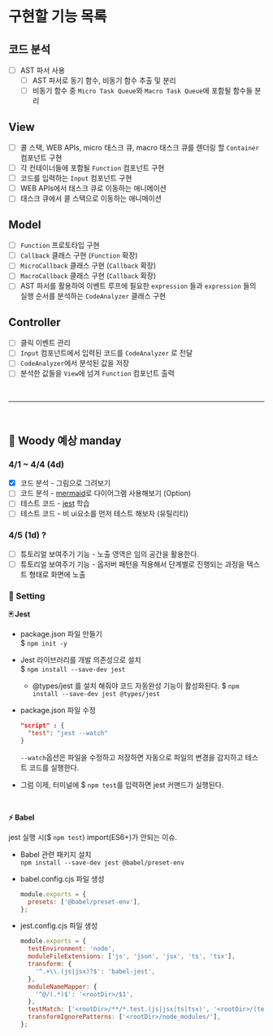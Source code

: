 # 구현할 기능 목록

## 코드 분석

- [ ] AST 파서 사용
  - [ ] AST 파서로 동기 함수, 비동기 함수 추출 및 분리
  - [ ] 비동기 함수 중 `Micro Task Queue`와 `Macro Task Queue`에 포함될 함수들 분리

## View

- [ ] 콜 스택, WEB APIs, micro 태스크 큐, macro 태스크 큐를 렌더링 할 `Container` 컴포넌트 구현
- [ ] 각 컨테이너들에 포함될 `Function` 컴포넌트 구현
- [ ] 코드를 입력하는 `Input` 컴포넌트 구현
- [ ] WEB APIs에서 태스크 큐로 이동하는 애니메이션
- [ ] 태스크 큐에서 콜 스택으로 이동하는 애니메이션

## Model

- [ ] `Function` 프로토타입 구현
- [ ] `Callback` 클래스 구현 (`Function` 확장)
- [ ] `MicroCallback` 클래스 구현 (`Callback` 확장)
- [ ] `MacroCallback` 클래스 구현 (`Callback` 확장)
- [ ] AST 파서를 활용하여 이벤트 루프에 필요한 `expression` 들과 `expression` 들의 실행 순서를 분석하는 `CodeAnalyzer` 클래스 구현

## Controller

- [ ] 클릭 이벤트 관리
- [ ] `Input` 컴포넌트에서 입력된 코드를 `CodeAnalyzer` 로 전달
- [ ] `CodeAnalyzer`에서 분석된 값을 저장
- [ ] 분석한 값들을 `View`에 넘겨 `Function` 컴포넌트 출력

<br>

---

<br>

## 🧸 Woody 예상 manday

### 4/1 ~ 4/4 (4d)

- [x] 코드 분석 - 그림으로 그려보기
- [ ] 코드 분석 - [mermaid](https://www.mermaidchart.com/landing)로 다이어그램 사용해보기 (Option)
- [ ] 테스트 코드 - [jest](https://jestjs.io/docs/getting-started) 학습
- [ ] 테스트 코드 - 비 ui요소를 먼저 테스트 해보자 (유틸리티)

### 4/5 (1d) ?

- [ ] 튜토리얼 보여주기 기능 - 노출 영역은 임의 공간을 활용한다.
- [ ] 튜토리얼 보여주기 기능 - 옵저버 패턴을 적용해서 단계별로 진행되는 과정을 텍스트 형태로 화면에 노출

### 🔧 Setting

<b>🃏 Jest</b>

- package.json 파일 만들기  
  $ `npm init -y`

- Jest 라이브러리를 개발 의존성으로 설치  
  $ `npm install --save-dev jest`

  - @types/jest 를 설치 해줘야 코드 자동완성 기능이 활성화된다.
    $ `npm install --save-dev jest @types/jest`

- package.json 파일 수정

  ```json
  "script" : {
    "test": "jest --watch"
  }
  ```

  `--watch`옵션은 파일을 수정하고 저장하면 자동으로 파일의 변경을 감지하고 테스트 코드를 실행한다.

- 그럼 이제, 터미널에 $ `npm test`를 입력하면 jest 커맨드가 실행된다.

<br>

<b>⚡ Babel</b>

jest 실행 시($ `npm test`) import(ES6+)가 안되는 이슈.

- Babel 관련 패키지 설치  
   `npm install --save-dev jest @babel/preset-env`

- babel.config.cjs 파일 생성

  ```js
  module.exports = {
    presets: ['@babel/preset-env'],
  };
  ```

- jest.config.cjs 파일 생성

  ```js
  module.exports = {
    testEnvironment: 'node',
    moduleFileExtensions: ['js', 'json', 'jsx', 'ts', 'tsx'],
    transform: {
      '^.+\\.(js|jsx)?$': 'babel-jest',
    },
    moduleNameMapper: {
      '^@/(.*)$': '<rootDir>/$1',
    },
    testMatch: ['<rootDir>/**/*.test.(js|jsx|ts|tsx)', '<rootDir>/(tests/unit/**/*.spec.(js|jsx|ts|tsx)|**/__tests__/*.(js|jsx|ts|tsx))'],
    transformIgnorePatterns: ['<rootDir>/node_modules/'],
  };
  ```
